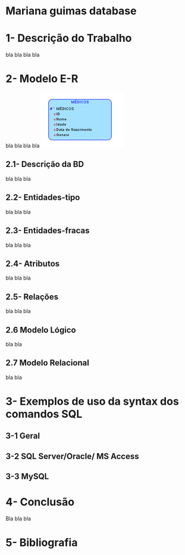 
# Mariana guimas database
# 1- Descrição do Trabalho
bla bla bla bla
# 2- Modelo E-R
bla bla bla bla
![Alt text](imagens/bd.png  "Title")
## 2.1- Descrição da BD
bla bla bla
## 2.2- Entidades-tipo
bla bla bla 
## 2.3- Entidades-fracas
bla bla bla
## 2.4- Atributos
bla bla bla
## 2.5- Relações
bla bla bla
## 2.6 Modelo Lógico
bla bla
## 2.7 Modelo Relacional
bla bla
# 3- Exemplos de uso da syntax dos comandos SQL

## 3-1 Geral

## 3-2 SQL Server/Oracle/ MS Access

## 3-3 MySQL

# 4- Conclusão
Bla bla bla
# 5- Bibliografia
